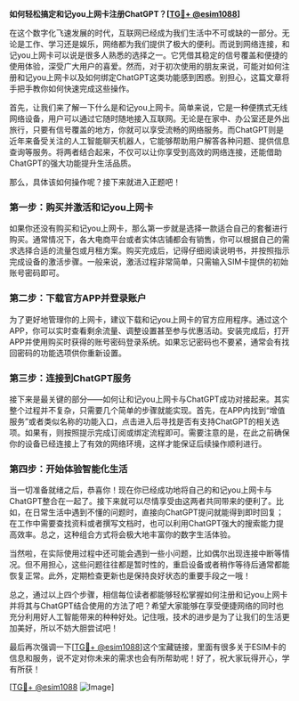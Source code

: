 **如何轻松搞定和记you上网卡注册ChatGPT？[[TG💪+ @esim1088](https://t.me/s/esim1088)]**

在这个数字化飞速发展的时代，互联网已经成为我们生活中不可或缺的一部分。无论是工作、学习还是娱乐，网络都为我们提供了极大的便利。而说到网络连接，和记you上网卡可以说是很多人熟悉的选择之一。它凭借其稳定的信号覆盖和便捷的使用体验，深受广大用户的喜爱。然而，对于初次使用的朋友来说，可能对如何注册和记you上网卡以及如何绑定ChatGPT这类功能感到困惑。别担心，这篇文章将手把手教你如何快速完成这些操作。

首先，让我们来了解一下什么是和记you上网卡。简单来说，它是一种便携式无线网络设备，用户可以通过它随时随地接入互联网。无论是在家中、办公室还是外出旅行，只要有信号覆盖的地方，你就可以享受流畅的网络服务。而ChatGPT则是近年来备受关注的人工智能聊天机器人，它能够帮助用户解答各种问题、提供信息查询等服务。将两者结合起来，不仅可以让你享受到高效的网络连接，还能借助ChatGPT的强大功能提升生活品质。

那么，具体该如何操作呢？接下来就进入正题吧！

### 第一步：购买并激活和记you上网卡

如果你还没有购买和记you上网卡，那么第一步就是选择一款适合自己的套餐进行购买。通常情况下，各大电商平台或者实体店铺都会有销售，你可以根据自己的需求选择合适的流量包或月租方案。购买完成后，记得仔细阅读说明书，并按照指示完成设备的激活步骤。一般来说，激活过程非常简单，只需输入SIM卡提供的初始账号密码即可。

### 第二步：下载官方APP并登录账户

为了更好地管理你的上网卡，建议下载和记you上网卡的官方应用程序。通过这个APP，你可以实时查看剩余流量、调整设置甚至参与优惠活动。安装完成后，打开APP并使用购买时获得的账号密码登录系统。如果忘记密码也不要紧，通常会有找回密码的功能选项供你重新设置。

### 第三步：连接到ChatGPT服务

接下来是最关键的部分——如何让和记you上网卡与ChatGPT成功对接起来。其实整个过程并不复杂，只需要几个简单的步骤就能实现。首先，在APP内找到“增值服务”或者类似名称的功能入口，点击进入后寻找是否有支持ChatGPT的相关选项。如果有，则按照提示完成订阅或绑定流程即可。需要注意的是，在此之前确保你的设备已经连接上了有效的网络环境，这样才能保证后续操作顺利进行。

### 第四步：开始体验智能化生活

当一切准备就绪之后，恭喜你！现在你已经成功地将自己的和记you上网卡与ChatGPT整合在一起了。接下来就可以尽情享受由这两者共同带来的便利了。比如，在日常生活中遇到不懂的问题时，直接向ChatGPT提问就能得到即时回复；在工作中需要查找资料或者撰写文档时，也可以利用ChatGPT强大的搜索能力提高效率。总之，这种组合方式将会极大地丰富你的数字生活体验。

当然啦，在实际使用过程中还可能会遇到一些小问题，比如偶尔出现连接中断等情况。但不用担心，这些问题往往都是暂时性的，重启设备或者稍作等待后通常都能恢复正常。此外，定期检查更新也是保持良好状态的重要手段之一哦！

总之，通过以上四个步骤，相信每位读者都能够轻松掌握如何注册和记you上网卡并将其与ChatGPT结合使用的方法了吧？希望大家能够在享受便捷网络的同时也充分利用好人工智能带来的种种好处。记住哦，技术的进步是为了让我们的生活更加美好，所以不妨大胆尝试吧！

最后再次强调一下[[TG💪+ @esim1088](https://t.me/s/esim1088)]这个宝藏链接，里面有很多关于ESIM卡的信息和服务，说不定对你未来的需求也会有所帮助呢！好了，祝大家玩得开心，学有所获！

[[TG💪+ @esim1088](https://t.me/s/esim1088) ![Image](https://i.postimg.cc/4NQfJmqS/Snipaste-2025-05-13-00-14-12.png)]